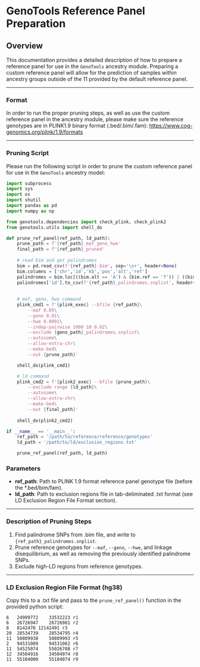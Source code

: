 # GenoTools Reference Panel Preparation

## Overview
This documentation provides a detailed description of how to prepare a reference panel for use in the `GenoTools` ancestry module. Preparing a custom reference panel will allow for the prediction of samples within ancestry groups outside of the 11 provided by the default reference panel.

---

### Format
In order to run the proper pruning steps, as well as use the custom reference panel in the ancestry module, please make sure the reference genotypes are in PLINK1.9 binary format (.bed/.bim/.fam): https://www.cog-genomics.org/plink/1.9/formats

---

### Pruning Script
Please run the following script in order to prune the custom reference panel for use in the `GenoTools` ancestry model:

```python
import subprocess
import sys
import os
import shutil
import pandas as pd
import numpy as np

from genotools.dependencies import check_plink, check_plink2
from genotools.utils import shell_do

def prune_ref_panel(ref_path, ld_path):
    prune_path = f'{ref_path}_maf_geno_hwe'
    final_path = f'{ref_path}_pruned'
    
    # read bim and get palindromes
    bim = pd.read_csv(f'{ref_path}.bim', sep='\s+', header=None)
    bim.columns = ['chr','id','kb','pos','alt','ref']
    palindromes = bim.loc[((bim.alt == 'A') & (bim.ref == 'T')) | ((bim.alt == 'T') & (bim.ref == 'A')) | ((bim.alt == 'C') & (bim.ref == 'G')) | ((bim.alt == 'G') & (bim.ref == 'C'))]
    palindromes['id'].to_csv(f'{ref_path}_palindromes.snplist', header=False, index=False, sep='\t')
    
        
    # maf, geno, hwe command
    plink_cmd1 = f'{plink_exec} --bfile {ref_path}\
        --maf 0.05\
        --geno 0.01\
        --hwe 0.0001\
        --indep-pairwise 1000 10 0.02\
        --exclude {geno_path}_palindromes.snplist\
        --autosome\
        --allow-extra-chr\
        --make-bed\
        --out {prune_path}'

    shell_do(plink_cmd1)

    # ld command
    plink_cmd2 = f'{plink2_exec} --bfile {prune_path}\
        --exclude range {ld_path}\
        --autosome\
        --allow-extra-chr\
        --make-bed\
        --out {final_path}'
    
    shell_do(plink2_cmd2)

if __name__ == '__main__':
    ref_path = '/path/to/reference/reference/genotypes'
    ld_path = '/path/to/ld/exclusion_regions.txt'

    prune_ref_panel(ref_path, ld_path)
```

### Parameters
- **ref_path**: Path to PLINK 1.9 format reference panel genotype file (before the *.bed/bim/fam).
- **ld_path**: Path to exclusion regions file in tab-deliminated .txt format (see LD Exclusion Region File Format section).

---

### Description of Pruning Steps
1. Find palindrome SNPs from .bim file, and write to ```{ref_path}_palindromes.snplist```.
2. Prune reference genotypes for ```--maf```, ```--geno```, ```--hwe```, and linkage disequilibrium, as well as removing the previously identified palindrome SNPs.
3. Exclude high-LD regions from reference genotypes.

---

### LD Exclusion Region File Format (hg38)
Copy this to a .txt file and pass to the ```prune_ref_panel()``` function in the provided python script:
```
6	24999772	33532223 r1
6	26726947	26726981 r2
8	8142478	12142491 r3
20	28534739	28534795 r4
11	50809938	50809993 r5
2	94531009	94531062 r6
11	54525074	55026708 r7
12	34504916	34504974 r8
11	55104000	55104074 r9
```
